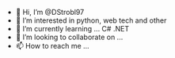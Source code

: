 - 👋 Hi, I’m @DStrobl97
- 👀 I’m interested in python, web tech and other
- 🌱 I’m currently learning ... C# .NET 
- 💞️ I’m looking to collaborate on ...
- 📫 How to reach me ...

<!---
DStrobl97/DStrobl97 is a ✨ special ✨ repository because its `README.md` (this file) appears on your GitHub profile.
You can click the Preview link to take a look at your changes.
--->
